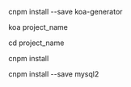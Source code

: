 cnpm install --save koa-generator

koa project_name

cd project_name

cnpm install

cnpm install --save mysql2